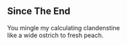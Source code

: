 Since The End
-------------
You mingle my calculating clandenstine  
like a wide ostrich to fresh peach.  
